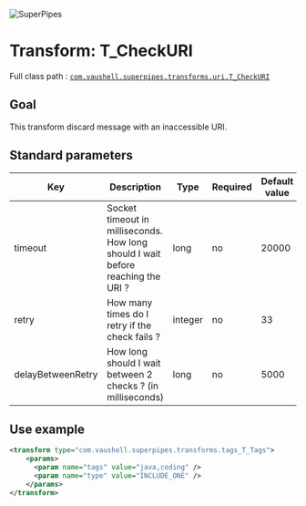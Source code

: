 ![SuperPipes](https://raw2.github.com/fabienvauchelles/superpipes/master/docs/images/logo_slogan238.png)


# Transform: T_CheckURI

Full class path : [`com.vaushell.superpipes.transforms.uri.T_CheckURI`](../../superpipes/src/main/java/com/vaushell/superpipes/transforms/uri/T_CheckURI.java)


## Goal

This transform discard message with an inaccessible URI.


## Standard parameters

Key | Description | Type | Required | Default value | Example value
 --- | --- | --- | --- | --- | --- 
timeout | Socket timeout in milliseconds. How long should I wait before reaching the URI ? | long | no | 20000 | 20000
retry | How many times do I retry if the check fails ? | integer | no | 33
delayBetweenRetry | How long should I wait between 2 checks ? (in milliseconds) | long | no | 5000 | 5000


## Use example

```xml
<transform type="com.vaushell.superpipes.transforms.tags_T_Tags">
    <params>
      <param name="tags" value="java,coding" />
      <param name="type" value="INCLUDE_ONE" />
    </params>
</transform>
```
